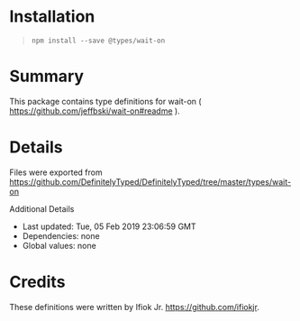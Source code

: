 # Installation
> `npm install --save @types/wait-on`

# Summary
This package contains type definitions for wait-on ( https://github.com/jeffbski/wait-on#readme ).

# Details
Files were exported from https://github.com/DefinitelyTyped/DefinitelyTyped/tree/master/types/wait-on

Additional Details
 * Last updated: Tue, 05 Feb 2019 23:06:59 GMT
 * Dependencies: none
 * Global values: none

# Credits
These definitions were written by Ifiok Jr. <https://github.com/ifiokjr>.
